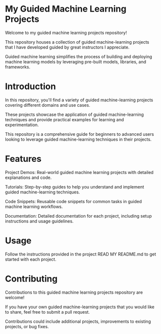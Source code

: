 # My Guided Machine Learning Projects
Welcome to my guided machine learning projects repository! 

This repository houses a collection of guided machine-learning projects that I have developed guided by great instructors I appreciate. 

Guided machine learning simplifies the process of building and deploying machine learning models by leveraging pre-built models, libraries, and frameworks.

# Introduction
In this repository, you'll find a variety of guided machine-learning projects covering different domains and use cases.

These projects showcase the application of guided machine-learning techniques and provide practical examples for learning and experimentation.

This repository is a comprehensive guide for beginners to advanced users looking to leverage guided machine-learning techniques in their projects.

# Features
Project Demos: Real-world guided machine learning projects with detailed explanations and code.

Tutorials: Step-by-step guides to help you understand and implement guided machine-learning techniques.

Code Snippets: Reusable code snippets for common tasks in guided machine learning workflows.

Documentation: Detailed documentation for each project, including setup instructions and usage guidelines.

# Usage

Follow the instructions provided in the project READ MY README.md to get started with each project.

# Contributing
Contributions to this guided machine learning projects repository are welcome! 

If you have your own guided machine-learning projects that you would like to share, feel free to submit a pull request. 

Contributions could include additional projects, improvements to existing projects, or bug fixes.


